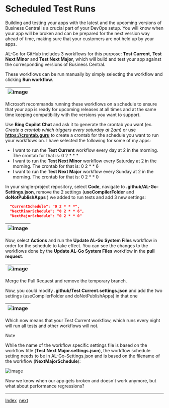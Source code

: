 # Scheduled Test Runs

Building and testing your apps with the latest and the upcoming versions of Business Central is a crucial part of your DevOps setup. You will know when your app will be broken and can be prepared for the next version way ahead of time, making sure that your customers are not held up by your apps.

AL-Go for GitHub includes 3 workflows for this purpose: **Test Current**, **Test Next Minor** and **Test Next Major**, which will build and test your app against the corresponding versions of Business Central.

These workflows can be run manually by simply selecting the workflow and clicking **Run workflow**.

| ![image](https://github.com/microsoft/AL-Go/assets/10775043/7747d778-40f8-4d3e-9e26-02e3cf410834) |
|-|

Microsoft recommands running these workflows on a schedule to ensure that your app is ready for upcoming releases at all times and at the same time keeping compatibility with the versions you want to support.

Use **Bing Copilot Chat** and ask it to generate the crontab you want (ex. *Create a crontab which triggers every saturday at 2am*) or use **https://crontab.guru** to create a crontab for the schedule you want to run your workflows on. I have selected the following for some of my apps:

- I want to run the **Test Current** workflow every day at 2 in the morning. The crontab for that is: 0 2 * * \*
- I want to run the **Test Next Minor** workflow every Saturday at 2 in the morning. The crontab for that is: 0 2 * * 6
- I want to run the **Test Next Major** workflow every Sunday at 2 in the morning. The crontab for that is: 0 2 * * 0

In your single-project repository, select **Code**, navigate to **.github/AL-Go-Settings.json**, remove the 2 settings (**useCompilerFolder** and **doNotPublishApps** ) we added to run tests and add 3 new settings:

```json
  "CurrentSchedule": "0 2 * * *",
  "NextMinorSchedule": "0 2 * * 6",
  "NextMajorSchedule": "0 2 * * 0"
```

| ![image](https://github.com/microsoft/AL-Go/assets/10775043/c82e1393-e7b1-4e3a-8b64-488c107fff7b) |
|-|

Now, select **Actions** and run the **Update AL-Go System Files** workflow in order for the schedule to take effect. You can see the changes to the workflows done by the **Update AL-Go System Files** workflow in the **pull request**.

| ![image](https://github.com/microsoft/AL-Go/assets/10775043/4a65a694-12b5-4896-8323-1b49d26c1a56) |
|-|

Merge the Pull Request and remove the temporary branch.

Now, you could modify **.github/Test Current.settings.json** and add the two settings (useCompilerFolder and doNotPublishApps) in that one

| ![image](https://github.com/microsoft/AL-Go/assets/10775043/e17aaebc-4cb9-405e-89d7-9aee55eba66f) |
|-|

Which now means that your Test Current workflow, which runs every night will run all tests and other workflows will not.

> [!NOTE]
> While the name of the workflow specific settings file is based on the workflow title (**Test Next Major.settings.json**), the workflow schedule setting needs to be in AL-Go-Settings.json and is based on the filename of the workflow (**NextMajorSchedule**):
>
> ![image](https://github.com/microsoft/AL-Go/assets/10775043/6d8f15f3-8415-43d1-b7b6-3e08c545e500)

Now we know when our app gets broken and doesn't work anymore, but what about performance regressions?

______________________________________________________________________

[Index](Index.md)  [next](PerformanceTesting.md)
